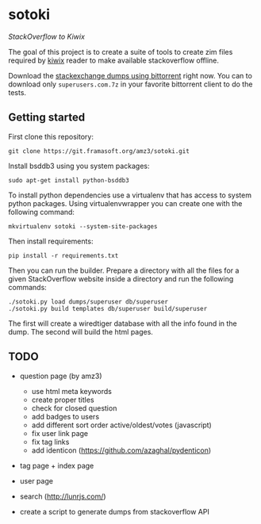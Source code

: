 # sotoki

*StackOverflow to Kiwix*

The goal of this project is to create a suite of tools to create
zim files required by [kiwix](http://kiwix.org/) reader to make
available stackoverflow offline.

Download the [stackexchange dumps using bittorrent](https://archive.org/details/stackexchange) right now. You can to download only `superusers.com.7z`
in your favorite bittorrent client to do the tests.


## Getting started

First clone this repository:

```
git clone https://git.framasoft.org/amz3/sotoki.git
```

Install bsddb3 using you system packages:

```
sudo apt-get install python-bsddb3
```

To install python dependencies use a virtualenv that has
access to system python packages. Using virtualenvwrapper you can
create one with the following command:

```
mkvirtualenv sotoki --system-site-packages
```

Then install requirements:

```
pip install -r requirements.txt
```

Then you can run the builder. Prepare a directory with all the files for a given
StackOverflow website inside a directory and run the following commands:

```
./sotoki.py load dumps/superuser db/superuser
./sotoki.py build templates db/superuser build/superuser
```

The first will create a wiredtiger database with all the info found in the dump.
The second will build the html pages.

## TODO

- question page (by amz3)

  - use html meta keywords
  - create proper titles
  - check for closed question
  - add badges to users
  - add different sort order active/oldest/votes (javascript)
  - fix user link page
  - fix tag links
  - add identicon (https://github.com/azaghal/pydenticon)

- tag page + index page
- user page
- search (http://lunrjs.com/)
- create a script to generate dumps from stackoverflow API

 
